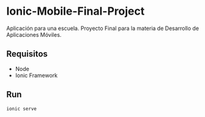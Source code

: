 # Ionic-Mobile-Final-Project
Aplicación para una escuela. Proyecto Final para la materia de Desarrollo de Aplicaciones Móviles. 

## Requisitos 
- Node 
- Ionic Framework 

## Run 
`ionic serve`
